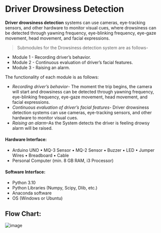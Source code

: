 # Driver Drowsiness Detection
**Driver drowsiness detection** systems can use cameras, eye-tracking sensors, and other hardware to monitor visual cues, where drowsiness can be detected through yawning frequency, eye-blinking frequency, eye-gaze movement, head movement, and facial expressions.

> Submodules for the Drowsiness detection system are as follows-
* Module 1 - Recording driver’s behavior.
* Module 2 - Continuous evaluation of driver’s facial features.
* Module 3 - Raising an alarm.

The functionality of each module is as follows:
* _Recording driver’s behavior_- The moment the trip begins, the camera will start and drowsiness can be detected through yawning frequency, eye-blinking frequency, eye-gaze movement, head movement, and facial expressions.
* _Continuous evaluation of driver’s facial features_- Driver drowsiness detection systems can use cameras, eye-tracking sensors, and other hardware to monitor visual cues.
* _Raising an alarm_–As the System detects the driver is feeling drowsy alarm will be raised.

#### Hardware Interface:
* Arduino UNO
• MQ-3 Sensor
• MQ-2 Sensor
• Buzzer
• LED
• Jumper Wires
• Breadboard
• Cable
* Personal Computer (min. 8 GB RAM, i3 Processor)

#### Software Interface:
* Python 3.10
* Python Libraries (Numpy, Scipy, Dlib, etc.)
* Anaconda software
* OS (Windows or Ubuntu)

## Flow Chart:
![image](https://github.com/Code-blogger/DSA_Dectection_System/assets/84615558/63095866-7647-40ed-b3b6-2855523ef9fa)
